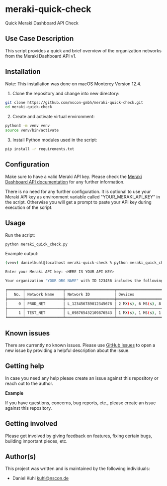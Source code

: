 # meraki-quick-check

Quick Meraki Dashboard API Check
 
## Use Case Description

This script provides a quick and brief overview of the organization networks from the Meraki Dashboard API v1.

## Installation

Note: This installation was done on macOS Monterey Version 12.4.

1. Clone the repository and change into new directory:

```bash
git clone https://github.com/nscon-gmbh/meraki-quick-check.git
cd meraki-quick-check
```

2. Create and activate virtual environment:

```bash
python3 -m venv venv
source venv/bin/activate
```

3. Install Python modules used in the script:

```bash
pip install -r requirements.txt
```

## Configuration

Make sure to have a valid Meraki API key. Please check the [Meraki Dashboard API documentation](https://developer.cisco.com/meraki/api-v1/) for any further information.

There is no need for any further configuration. It is optional to use your Meraki API key as environment variable called "YOUR_MERAKI_API_KEY" in the script. Otherwise you will get a prompt to paste your API key during execution of the script.

## Usage

Run the script:

```bash
python meraki_quick_check.py
```

Example output:

```bash
(venv) danielkuhl@localhost meraki-quick-check % python meraki_quick_check.py 

Enter your Meraki API key: <HERE IS YOUR API KEY>

Your organization "YOUR ORG NAME" with ID 123456 includes the following networks:

╒═══════╤═════════════════╤══════════════════════╤═══════════════════════════╤════════════════════════╤════════════════════╕
│   No. │ Network Name    │ Network ID           │ Devices                   │ Clients last 24h       │ Traffic last 24h   │
╞═══════╪═════════════════╪══════════════════════╪═══════════════════════════╪════════════════════════╪════════════════════╡
│     0 │ PROD_NET        │ L_123456789012345678 │ 2 MX(s), 6 MS(s), 8 MR(s) │ 45 Online / 9 Offline  │ 123456 bytes       │
├───────┼─────────────────┼──────────────────────┼───────────────────────────┼────────────────────────┼────────────────────┤
│     1 │ TEST_NET        │ L_098765432109876543 │ 1 MX(s), 1 MS(s), 1 MR(s) │ 0 Online / 0 Offline   │ n/a                │
╘═══════╧═════════════════╧══════════════════════╧═══════════════════════════╧════════════════════════╧════════════════════╛
```

## Known issues

There are currently no known issues. Please use [GitHub Issues](https://github.com/nscon-gmbh/meraki-quick-check/issues) to open a new issue by providing a helpful description about the issue.

## Getting help

In case you need any help please create an issue against this repository or reach out to the author.

**Example**

If you have questions, concerns, bug reports, etc., please create an issue against this repository.

## Getting involved

Please get involved by giving feedback on features, fixing certain bugs, building important pieces, etc.

## Author(s)

This project was written and is maintained by the following individuals:

* Daniel Kuhl <kuhl@nscon.de>
